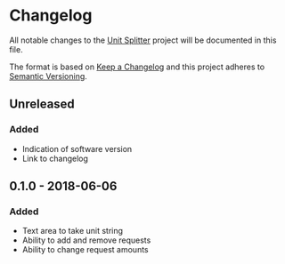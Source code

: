 # Changelog

All notable changes to the [Unit Splitter][unit-splitter] project will be documented in this file.

The format is based on [Keep a Changelog](https://keepachangelog.com/en/1.0.0/)
and this project adheres to [Semantic Versioning](https://semver.org/spec/v2.0.0.html).

## Unreleased
### Added
- Indication of software version
- Link to changelog

## 0.1.0 - 2018-06-06
### Added
- Text area to take unit string
- Ability to add and remove requests
- Ability to change request amounts


[unit-splitter]: https://utils.geemili.xyz/unit-splitter
